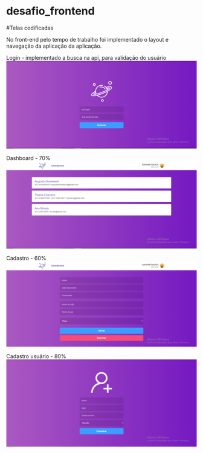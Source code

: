# desafio_frontend

#Telas codificadas

No front-end pelo tempo de trabalho foi implementado o layout e navegação da aplicação da aplicação. 

Login - implementado a busca na api, para validação do usuário
![GG](image/01.PNG)

Dashboard - 70%
![GG](image/02.PNG)

Cadastro - 60%
![GG](image/03.PNG)

Cadastro usuário - 80%
![GG](image/04.PNG)
